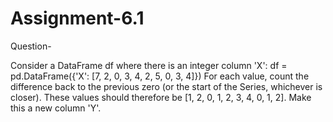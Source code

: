 # Assignment-6.1

Question-

Consider a DataFrame df where there is an integer column 'X':
df = pd.DataFrame({'X': [7, 2, 0, 3, 4, 2, 5, 0, 3, 4]})
For each value, count the difference back to the previous zero (or the start of the Series,
whichever is closer).
These values should therefore be [1, 2, 0, 1, 2, 3, 4, 0, 1, 2]. Make this a new column 'Y'.
